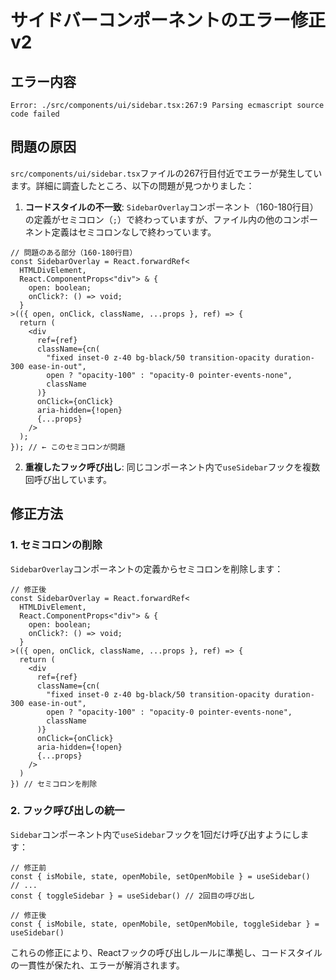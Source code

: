 # サイドバーコンポーネントのエラー修正 v2

## エラー内容

```
Error: ./src/components/ui/sidebar.tsx:267:9 Parsing ecmascript source code failed
```

## 問題の原因

`src/components/ui/sidebar.tsx`ファイルの267行目付近でエラーが発生しています。詳細に調査したところ、以下の問題が見つかりました：

1. **コードスタイルの不一致**: `SidebarOverlay`コンポーネント（160-180行目）の定義がセミコロン（`;`）で終わっていますが、ファイル内の他のコンポーネント定義はセミコロンなしで終わっています。

```tsx
// 問題のある部分（160-180行目）
const SidebarOverlay = React.forwardRef<
  HTMLDivElement,
  React.ComponentProps<"div"> & {
    open: boolean;
    onClick?: () => void;
  }
>(({ open, onClick, className, ...props }, ref) => {
  return (
    <div
      ref={ref}
      className={cn(
        "fixed inset-0 z-40 bg-black/50 transition-opacity duration-300 ease-in-out",
        open ? "opacity-100" : "opacity-0 pointer-events-none",
        className
      )}
      onClick={onClick}
      aria-hidden={!open}
      {...props}
    />
  );
}); // ← このセミコロンが問題
```

2. **重複したフック呼び出し**: 同じコンポーネント内で`useSidebar`フックを複数回呼び出しています。

## 修正方法

### 1. セミコロンの削除

`SidebarOverlay`コンポーネントの定義からセミコロンを削除します：

```tsx
// 修正後
const SidebarOverlay = React.forwardRef<
  HTMLDivElement,
  React.ComponentProps<"div"> & {
    open: boolean;
    onClick?: () => void;
  }
>(({ open, onClick, className, ...props }, ref) => {
  return (
    <div
      ref={ref}
      className={cn(
        "fixed inset-0 z-40 bg-black/50 transition-opacity duration-300 ease-in-out",
        open ? "opacity-100" : "opacity-0 pointer-events-none",
        className
      )}
      onClick={onClick}
      aria-hidden={!open}
      {...props}
    />
  )
}) // セミコロンを削除
```

### 2. フック呼び出しの統一

`Sidebar`コンポーネント内で`useSidebar`フックを1回だけ呼び出すようにします：

```tsx
// 修正前
const { isMobile, state, openMobile, setOpenMobile } = useSidebar()
// ...
const { toggleSidebar } = useSidebar() // 2回目の呼び出し

// 修正後
const { isMobile, state, openMobile, setOpenMobile, toggleSidebar } = useSidebar()
```

これらの修正により、Reactフックの呼び出しルールに準拠し、コードスタイルの一貫性が保たれ、エラーが解消されます。